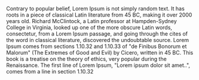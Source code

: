 Contrary to popular belief, Lorem Ipsum is not simply random text. It has roots in a piece 
of classical Latin literature from 45 BC, making it over 2000 years old. Richard McClintock, 
a Latin professor at Hampden-Sydney College in Virginia, looked up one of the more obscure
Latin words, consectetur, from a Lorem Ipsum passage, and going through the cites of the
word in classical literature, discovered the undoubtable source. Lorem Ipsum comes 
from sections 1.10.32 and 1.10.33 of "de Finibus Bonorum et Malorum" (The Extremes 
of Good and Evil) by Cicero, written in 45 BC. This book is a treatise on the theory 
of ethics, very popular during the Renaissance. The first line of Lorem Ipsum,
"Lorem ipsum dolor sit amet..", comes from a line in section 1.10.32
              